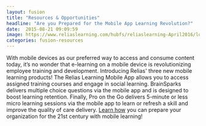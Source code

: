 ```yaml
---
layout: fusion
title: "Resources & Opportunities"
headline: "Are you Prepared for the Mobile App Learning Revolution?"
date:  2015-08-21 09:09:59
image: https://www.reliaslearning.com/hubfs/reliaslearning-April2016/logo.png?t=1475687916026
categories: fusion-resources
---
```

With mobile devices as our preferred way to access and consume content today, it’s no wonder that e-learning on a mobile device is revolutionizing employee training and development. Introducing Relias' three new mobile learning products! The Relias Learning Mobile App allows you to access assigned training courses and engage in social learning. BrainSparks delivers multiple choice questions via the mobile app and is designed to boost learning retention. Finally, Pro on the Go delivers 5-minute or less micro learning sessions via the mobile app to learn or refresh a skill and improve the quality of care delivery. <a href="http://bit.ly/2cU6mLH">Learn how</a> you can prepare your organization for the 21st century with mobile learning! 